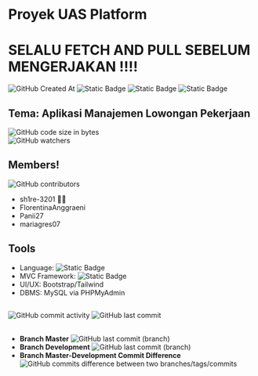 # Proyek UAS Platform
# **SELALU FETCH AND PULL SEBELUM MENGERJAKAN !!!!**
![GitHub Created At](https://img.shields.io/github/created-at/sh1re-3201/phpUas)
![Static Badge](https://img.shields.io/badge/Editor-Visual_Studio_Code-blue) 
![Static Badge](https://img.shields.io/badge/Language-PHP-lightblue) 
![Static Badge](https://img.shields.io/badge/Framework-Laravel-red)



## Tema: Aplikasi Manajemen Lowongan Pekerjaan
![GitHub code size in bytes](https://img.shields.io/github/languages/code-size/sh1re-3201/phpUas)<br/>
![GitHub watchers](https://img.shields.io/github/watchers/sh1re-3201/phpUas) <br/>


## Members!
![GitHub contributors](https://img.shields.io/github/contributors/sh1re-3201/phpUas)

- sh1re-3201 😶‍🌫️
- FlorentinaAnggraeni
- Panii27 
- mariagres07

## Tools

- Language: ![Static Badge](https://img.shields.io/badge/PHP-8.12.2-lightblue) 
- MVC Framework: ![Static Badge](https://img.shields.io/badge/Laravel-12-red)
- UI/UX: Bootstrap/Tailwind
- DBMS: MySQL via PHPMyAdmin

##
![GitHub commit activity](https://img.shields.io/github/commit-activity/t/sh1re-3201/phpUas) 
![GitHub last commit](https://img.shields.io/github/last-commit/sh1re-3201/phpUas) 
<br/> <br/>
- **Branch Master**
![GitHub last commit (branch)](https://img.shields.io/github/last-commit/sh1re-3201/phpUas/master)
- **Branch Development**
![GitHub last commit (branch)](https://img.shields.io/github/last-commit/sh1re-3201/phpUas/development)
- **Branch Master-Development Commit Difference**
![GitHub commits difference between two branches/tags/commits](https://img.shields.io/github/commits-difference/sh1re-3201/phpUas?base=master&head=development) <br/>





